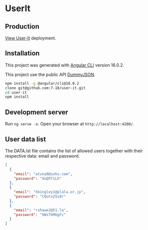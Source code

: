 # UserIt

## Production

[View User-It](https://user-it.vercel.app/) deployment.

## Installation

This project was generated with [Angular CLI](https://github.com/angular/angular-cli) version 16.0.2.

This project use the public API [DummyJSON](https://dummyjson.com/).

```bash
npm install -g @angular/cli@16.0.2
clone git@github.com:7-18/user-it.git
cd user-it
npm install
```

## Development server

Run `ng serve -o`. Open your browser at `http://localhost:4200/`.

## User data list

The DATA.lst file contains the list of allowed users together with their respective data: email and password.

```json
[
  {
    "email": "atuny0@sohu.com",
    "password": "9uQFF1Lh"
  },
  {
    "email": "hbingley1@plala.or.jp",
    "password": "CQutx25i8r"
  },
  {
    "email": "rshawe2@51.la",
    "password": "OWsTbMUgFc"
  }
]
```
